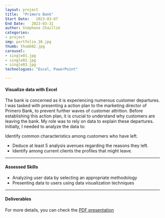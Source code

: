 ```yaml
---
layout: project
title:  "Primero Bank"
Start Date:   2023-03-07
End Date:   2023-03-31
author: Stéphane Chaillié
categories:
- project
img: portfolio_10.jpg
thumb: thumb02.jpg
carousel:
- single01.jpg
- single02.jpg
- single03.jpg
technologies: "Excel, PowerPoint"

---
```

#### Visualize data with Excel
The bank is concerned as it is experiencing numerous customer departures. I was tasked with presenting a action plan to the marketing director of Primero Bank, to prevent further waves of customer attrition. Before establishing this action plan, it is crucial to understand why customers are leaving the bank. My role was to rely on data to explain these departures. Initially, I needed to analyze the data to:

Identify common characteristics among customers who have left.
- Deduce at least 5 analysis avenues regarding the reasons they left.
- Identify among current clients the profiles that might leave.

---
#### Assessed Skills
- Analyzing user data by selecting an appropriate methodology
- Presenting data to users using data visualization techniques

---
####  Deliverables
For more details, you can check the [PDF presentation](https://github.com/Stefch86/solid-jekyll-BIA/blob/0ec821813ddb208fcd097e6b23745075e6c9b337/assets/Chaillie_Stephane_2_visualisations_042023.pdf)
